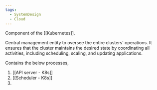 ```yaml
---
tags:
  - SystemDesign
  - Cloud
---
```

Component of the [[Kubernetes]]. 

Central management entity to oversee the entire clusters' operations. It ensures that the cluster maintains the desired state by coordinating all activities, including scheduling, scaling, and updating applications.

Contains the below processes,
1. [[API server - K8s]]
2. [[Scheduler - K8s]]
3. 